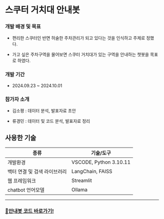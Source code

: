 # 스쿠터 거치대 안내봇

### 개발 배경 및 목표
+ 편리한 스쿠터인 반면 허술한 주차관리가 되고 있다는 것을 인식하고 주제로 정했다.

+ 가고 싶은 주차구역을 물어보면 스쿠터 거치대가 있는 구역을 안내하는 챗봇을 목표로 하였다. 

### 개발 기간
+ 2024.09.23 ~ 2024.10.01

### 참가자 소개
+ 김소평 : 데이터 분석, 발표자료 초안

+ 류경민 : 데이터 및 코드 분석, 발표자료 정리

## 사용한 기술
|종류|기술/도구|
|-----|-------|
|개발환경|VSCODE, Python 3.10.11|
|백터 연결 및 검색 라이브러리|LangChain, FAISS|
|웹 프레임워크|Streamlit|
|chatbot 언어모델|Ollama|

-----------------------------
### [🛴안내봇 코드 바로가기!](https://github.com/so-pyeong/LLM_scooterParking/blob/main/scapp3.py)
